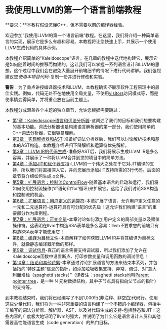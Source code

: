 # 我使用LLVM的第一个语言前端教程

**要求：**本教程假设您懂C++，但不需要以前的编译器经验。

欢迎参加“我使用LLVM的第一个语言前端”教程。在这里，我们将介绍一种简单语言的实现，展示它是多么有趣和容易。本教程将让您快速上手，并展示一个使用LLVM生成代码的具体示例。

本教程介绍简单的“Kaleidoscope”语言，在几章的教程中迭代地构建它，展示它是如何随着时间的推移而构建的。这让我们可以掌握一系列语言设计和LLVM的思想。这个过程中我们会在避免大量展开前端细节的情况下进行代码讲解。我们强烈建议您*使用本项目代码*-复制一份并进行修改和实验。

**警告**：为了重点讲授编译器技术和LLVM，本教程确实*不*展示软件工程原理中的最佳实践。例如，代码无处不在地使用全局变量，不使用[visitors](http://en.wikipedia.org/wiki/Visitor_pattern)访问模式等，而是使事情变得简单，并将重点放在当前主题上。

本教程分成涵盖各个主题的独立章节，允许您根据需要跳过：

- [第1章：Kaleidoscope语言和词法分析器](LangImpl01.md)-这阐述了我们的目标和我们想要构建的基本功能。词法分析器也是构建语言解析器的第一部分，我们使用简单的C++词法分析器，它很容易理解。
- [第2章：实现解析器和AST](LangImpl02.md)-准备好词法分析器后，我们可以讨论解析技术和基本的AST构造。本教程介绍递归下降解析和运算符优先解析。
- [第3章：LLVM IR的代码生成](LangImpl03.md)-准备好AST后，我们将展示生成LLVM IR是多么容易，并展示了一种将LLVM合并到您的项目中的简单方法。
- [第4章：添加JIT和优化器支持](LangImpl04.md)-LLVM的一个伟大之处在于它对JIT编译的支持，所以我们将直接深入它，并向您展示添加JIT支持所需的3行代码。后面的章节将介绍如何生成.o文件。
- [第5章：扩展语言：控制流ControlFlow](LangImpl05.md)-随着基本语言的启动和运行，我们将如何使用控制流操作(‘if’语句和‘for’循环)来扩展它。这给了我们讨论SSA构造和控制流的机会。
- [第6章：扩展语言：用户定义的运算符](LangImpl06.md)-本章扩展了语言，允许用户定义任意的一元和二元运算符-运算符具有可分配的优先级！这允许我们构建“语言”的重要部分作为库例程。
- [第7章：扩展语言：可变变量](LangImpl07.md)-本章讨论如何添加用户定义的局部变量以及赋值操作符。这表明在llvm中构造SSA表单是多么容易：llvm*不*要求您的前端只有构造SSA表单才能使用它！
- [第8章：编译为目标文件](LangImpl08.md)-本章解释了如何获取LLVM IR并将其编译为目标文件，就像静态编译器所做的那样。
- [第9章：调试信息](LangImpl09.md)-真正的语言需要支持调试器，所以我们添加了允许在Kaleidoscope函数中设置断点、打印参数变量和调用函数的调试信息！
- [第10章：结论和其他花絮](LangImpl10.md)-本章通过讨论扩展语言的方法来结束本系列，并包括指向“特殊主题”信息的指针，如添加垃圾收集支持、异常、调试、对“意大利面堆栈（spaghetti stacks）”（译者注：spaghetti stacks也叫[Parent pointer tree](https://en.wikipedia.org/wiki/Parent_pointer_tree#:~:text=The%20term%20spaghetti%20stack%20is,bindings%20and%20other%20environmental%20features.)，是一种 N 元树数据结构，其中子节点具有指向父节点的指针）的支持等。

到本教程结束时，我们将已经编写了不到1,000行(非注释、非空白)代码行。使用这些少量代码，我们将为一种非常重要的语言构建了一个不错的小编译器，包括手工编写的词法分析器、解析器、AST，以及对代码生成的支持-包括静态和JIT！这些内容的广度极大地证明了llvm的强大，并说明了为什么它是语言设计人员和其他需要高性能语言生成（code generation）的热门目标。
